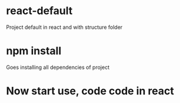 # react-default
Project default in react and with structure folder

# npm install
Goes installing all dependencies of project

# Now start use, code code in react

